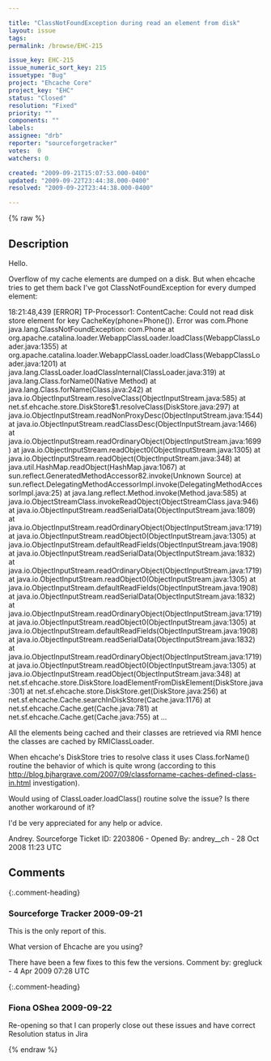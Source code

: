 ```yaml
---

title: "ClassNotFoundException during read an element from disk"
layout: issue
tags: 
permalink: /browse/EHC-215

issue_key: EHC-215
issue_numeric_sort_key: 215
issuetype: "Bug"
project: "Ehcache Core"
project_key: "EHC"
status: "Closed"
resolution: "Fixed"
priority: ""
components: ""
labels: 
assignee: "drb"
reporter: "sourceforgetracker"
votes:  0
watchers: 0

created: "2009-09-21T15:07:53.000-0400"
updated: "2009-09-22T23:44:38.000-0400"
resolved: "2009-09-22T23:44:38.000-0400"

---
```




{% raw %}



## Description

<div markdown="1" class="description">

Hello.

Overflow of my cache elements are dumped on a disk. But when ehcache tries to get them back I've got ClassNotFoundException for every dumped element:

18:21:48,439 [ERROR] TP-Processor1: ContentCache: Could not read disk store element for key CacheKey(phone=Phone()). Error was com.Phone
java.lang.ClassNotFoundException: com.Phone
        at org.apache.catalina.loader.WebappClassLoader.loadClass(WebappClassLoader.java:1355)
        at org.apache.catalina.loader.WebappClassLoader.loadClass(WebappClassLoader.java:1201)
        at java.lang.ClassLoader.loadClassInternal(ClassLoader.java:319)
        at java.lang.Class.forName0(Native Method)
        at java.lang.Class.forName(Class.java:242)
        at java.io.ObjectInputStream.resolveClass(ObjectInputStream.java:585)
        at net.sf.ehcache.store.DiskStore$1.resolveClass(DiskStore.java:297)
        at java.io.ObjectInputStream.readNonProxyDesc(ObjectInputStream.java:1544)
        at java.io.ObjectInputStream.readClassDesc(ObjectInputStream.java:1466)
        at java.io.ObjectInputStream.readOrdinaryObject(ObjectInputStream.java:1699)
        at java.io.ObjectInputStream.readObject0(ObjectInputStream.java:1305)
        at java.io.ObjectInputStream.readObject(ObjectInputStream.java:348)
        at java.util.HashMap.readObject(HashMap.java:1067)
        at sun.reflect.GeneratedMethodAccessor82.invoke(Unknown Source)
        at sun.reflect.DelegatingMethodAccessorImpl.invoke(DelegatingMethodAccessorImpl.java:25)
        at java.lang.reflect.Method.invoke(Method.java:585)
        at java.io.ObjectStreamClass.invokeReadObject(ObjectStreamClass.java:946)
        at java.io.ObjectInputStream.readSerialData(ObjectInputStream.java:1809)
        at java.io.ObjectInputStream.readOrdinaryObject(ObjectInputStream.java:1719)
        at java.io.ObjectInputStream.readObject0(ObjectInputStream.java:1305)
        at java.io.ObjectInputStream.defaultReadFields(ObjectInputStream.java:1908)
        at java.io.ObjectInputStream.readSerialData(ObjectInputStream.java:1832)
        at java.io.ObjectInputStream.readOrdinaryObject(ObjectInputStream.java:1719)
        at java.io.ObjectInputStream.readObject0(ObjectInputStream.java:1305)
        at java.io.ObjectInputStream.defaultReadFields(ObjectInputStream.java:1908)
        at java.io.ObjectInputStream.readSerialData(ObjectInputStream.java:1832)
        at java.io.ObjectInputStream.readOrdinaryObject(ObjectInputStream.java:1719)
        at java.io.ObjectInputStream.readObject0(ObjectInputStream.java:1305)
        at java.io.ObjectInputStream.defaultReadFields(ObjectInputStream.java:1908)
        at java.io.ObjectInputStream.readSerialData(ObjectInputStream.java:1832)
        at java.io.ObjectInputStream.readOrdinaryObject(ObjectInputStream.java:1719)
        at java.io.ObjectInputStream.readObject0(ObjectInputStream.java:1305)
        at java.io.ObjectInputStream.readObject(ObjectInputStream.java:348)
        at net.sf.ehcache.store.DiskStore.loadElementFromDiskElement(DiskStore.java:301)
        at net.sf.ehcache.store.DiskStore.get(DiskStore.java:256)
        at net.sf.ehcache.Cache.searchInDiskStore(Cache.java:1176)
        at net.sf.ehcache.Cache.get(Cache.java:781)
        at net.sf.ehcache.Cache.get(Cache.java:755)
        at ...

All the elements being cached and their classes are retrieved via RMI hence the classes are cached by RMIClassLoader.

When ehcache's DiskStore tries to resolve class it uses Class.forName() routine the behavior of which is quite wrong (according to this http://blog.bjhargrave.com/2007/09/classforname-caches-defined-class-in.html investigation).

Would using of ClassLoader.loadClass() routine solve the issue? Is there another workaround of it?

I'd be very appreciated for any help or advice.

Andrey.
Sourceforge Ticket ID: 2203806 - Opened By: andrey\_\_ch - 28 Oct 2008 11:23 UTC

</div>

## Comments


{:.comment-heading}
### **Sourceforge Tracker** <span class="date">2009-09-21</span>

<div markdown="1" class="comment">

This is the only report of this. 

What version of Ehcache are you using?

There have been a few fixes to this few the versions.
Comment by: gregluck - 4 Apr 2009 07:28 UTC

</div>


{:.comment-heading}
### **Fiona OShea** <span class="date">2009-09-22</span>

<div markdown="1" class="comment">

Re-opening so that I can properly close out these issues and have correct Resolution status in Jira

</div>



{% endraw %}
